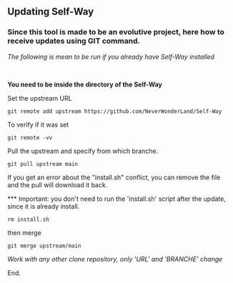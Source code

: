 ## Updating Self-Way 

### Since this tool is made to be an evolutive project, here how to receive updates using GIT command.
*The following is mean to be run if you already have Self-Way installed*

</br>

**You need to be inside the directory of the Self-Way**

Set the upstream URL
```
git remote add upstream https://github.com/NeverWonderLand/Self-Way
```

To verify if it was set
```
git remote -vv
```

Pull the upstream and specify from which branche.
```
git pull upstream main
```

If you get an error about the "install.sh" conflict, you can remove the file and the pull will download it back. 

*** Important: you don't need to run the 'install.sh' script after the update, since it is already install.
```
rm install.sh
```

then merge
```
git merge upstream/main
```

*Work with any other clone repository, only 'URL' and 'BRANCHE' change*

End.
